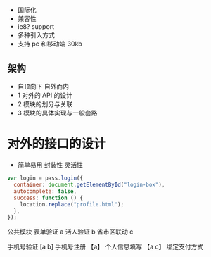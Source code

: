 ##

- 国际化
- 兼容性
- ie8? support
- 多种引入方式
- 支持 pc 和移动端 30kb

## 架构

- 自顶向下 自外而内
- 1 对外的 API 的设计
- 2 模块的划分与关联
- 3 模块的具体实现与一般套路

# 对外的接口的设计

- 简单易用 封装性 灵活性

```js
var login = pass.login({
  container: document.getElementById("login-box"),
  autocomplete: false,
  success: function () {
    location.replace("profile.html");
  },
});
```

公共模块
表单验证 a
活人验证 b
省市区联动 c

手机号验证 [a b]
手机号注册 【a】
个人信息填写 【a c】
绑定支付方式
